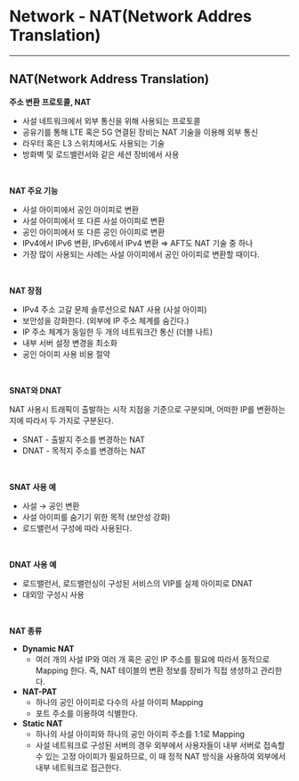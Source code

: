 # Network - NAT(Network Addres Translation)

---

## NAT(Network Address Translation)

**주소 변환 프로토콜, NAT**

- 사설 네트워크에서 외부 통신을 위해 사용되는 프로토콜
- 공유기를 통해 LTE 혹은 5G 연결된 장비는 NAT 기술을 이용해 외부 통신
- 라우터 혹은 L3 스위치에서도 사용되는 기술
- 방화벽 및 로드밸런서와 같은 세션 장비에서 사용

<br>

**NAT 주요 기능**

- 사설 아이피에서 공인 아이피로 변환
- 사설 아이피에서 또 다른 사설 아이피로 변환
- 공인 아이피에서 또 다른 공인 아이피로 변환
- IPv4에서 IPv6 변환, IPv6에서 IPv4 변환 ⇒ AFT도 NAT 기술 중 하나
- 가장 많이 사용되는 사례는 사설 아이피에서 공인 아이피로 변환할 때이다.

<br>

**NAT 장점**

- IPv4 주소 고갈 문제 솔루션으로 NAT 사용 (사설 아이피)
- 보안성을 강화한다. (외부에 IP 주소 체계를 숨긴다.)
- IP 주소 체계가 동일한 두 개의 네트워크간 통신 (더블 나트)
- 내부 서버 설정 변경을 최소화
- 공인 아이피 사용 비용 절약

<br>

**SNAT와 DNAT**

NAT 사용시 트래픽이 출발하는 시작 지점을 기준으로 구분되며, 어떠한 IP를 변환하는지에 따라서 두 가지로 구분된다.

- SNAT - 출발지 주소를 변경하는 NAT
- DNAT - 목적지 주소를 변경하는 NAT

<br>

**SNAT 사용 예**

- 사설 → 공인 변환
- 사설 아이피를 숨기기 위한 목적 (보안성 강화)
- 로드밸런서 구성에 따라 사용된다.

<br>

**DNAT 사용 예**

- 로드밸런서, 로드밸런싱이 구성된 서비스의 VIP를 실제 아이피로 DNAT
- 대외망 구성시 사용

<br>

**NAT 종류**

- **Dynamic NAT**
    - 여러 개의 사설 IP와 여러 개 혹은 공인 IP 주소를 필요에 따라서 동적으로 Mapping 한다. 즉, NAT 테이블의 변환 정보를 장비가 직접 생성하고 관리한다.
- **NAT-PAT**
    - 하나의 공인 아이피로 다수의 사설 아이피 Mapping
    - 포트 주소를 이용하여 식별한다.
- **Static NAT**
    - 하나의 사설 아이피와 하나의 공인 아이피 주소를 1:1로 Mapping
    - 사설 네트워크로 구성된 서버의 경우 외부에서 사용자들이 내부 서버로 접속할 수 있는 고정 아이피가 필요하므로, 이 때 정적 NAT 방식을 사용하여 외부에서 내부 네트워크로 접근한다.
